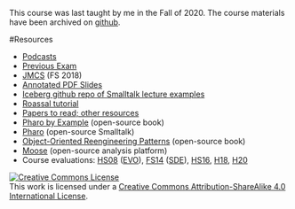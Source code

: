 This course was last taught by me in the Fall of 2020. The course materials have been archived on [github](https://github.com/onierstrasz/course-software-modeling-and-analysis).

#Resources

-  [Podcasts](https://tube.switch.ch/channels/45e44e12)
-  [Previous Exam](%assets_url%/download/lectures/sma-exercises/ExamDecember2018.pdf)
-  [JMCS](http://mcs.unibnf.ch/program/courses-timetable/courses/software-modeling-and-analysis-0) (FS 2018)
-  [Annotated PDF Slides](%assets_url%/download/lectures/sma/)
-  [Iceberg github repo of Smalltalk lecture examples](https://github.com/onierstrasz/sma-examples)
-  [Roassal tutorial](%assets_url%/download/lectures/sma-exercises/Assignment-06-Tutorial.pdf)
-  [Papers to read; other resources](%base_url%/teaching/archive/sde/sde-resources)
-  [Pharo by Example](http://PharoByExample.org) (open-source book)
-  [Pharo](http://pharo.org/) (open-source Smalltalk)
-  [Object-Oriented Reengineering Patterns](%assets_url%/download/oorp/) (open-source book)
-  [Moose](http://www.moosetechnology.org/) (open-source analysis platform)
-  Course evaluations: [HS08](%assets_url%/download/evaluations/HS08_09-08_W7084_Software_Evolution.pdf) ([EVO](%base_url%/teaching/archive/evo)), [FS14](%assets_url%/download/evaluations/HS14-14H_7135_Software_Design_and_Evolution.pdf) ([SDE](%base_url%/teaching/archive/sde)), [HS16](%assets_url%/download/evaluations/HS16-Software_Modeling_and_Analysis.pdf), [H18](http://scg.unibe.ch/download/evaluations/HS18-Software_Modeling_and_Analysis.pdf), [H20](http://scg.unibe.ch/download/evaluations/HS20-Software_Modeling_and_Analysis_(422739).pdf)


<a rel="license" href="http://creativecommons.org/licenses/by-sa/4.0/"><img alt="Creative Commons License" style="border-width:0" src="https://licensebuttons.net/l/by-sa/3.0/88x31.png" /></a><br />This work is licensed under a <a rel="license" href="http://creativecommons.org/licenses/by-sa/4.0/">Creative Commons Attribution-ShareAlike 4.0 International License</a>.
